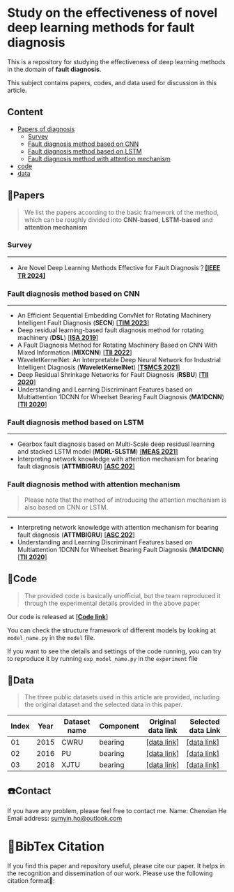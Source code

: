 # Study on the effectiveness of novel deep learning methods for fault diagnosis

This is a repository for studying the effectiveness of deep learning methods in the domain of **fault diagnosis**. 

This subject contains papers, codes, and data used for discussion in this article.

## Content

 - [Papers of diagnosis](文献)
	 - [Survey]()
	 - [Fault diagnosis method based on CNN](CNN)
	 - [ Fault diagnosis method based on LSTM](LSTM)
	 - [Fault diagnosis method with attention mechanism](ATT)
 - [code](代码)
 - [data](数据)
 
 ## 📝Papers
 
> We list the papers according to the basic framework of the method, which can be roughly divided into **CNN-based**, **LSTM-based** and **attention mechanism**
### Survey
***
 - Are Novel Deep Learning Methods Effective for Fault Diagnosis？[**[IEEE TR 2024]**]()

### Fault diagnosis method based on CNN
***
 - An Efficient Sequential Embedding ConvNet for Rotating Machinery Intelligent Fault Diagnosis (**SECN**) [[**TIM 2023**]](https://ieeexplore.ieee.org/abstract/document/10102489/)
 - Deep residual learning-based fault diagnosis method for rotating machinery (**DSL**) [[**ISA 2019**]](https://www.sciencedirect.com/science/article/abs/pii/S0019057818305202)
 - A Fault Diagnosis Method for Rotating Machinery Based on CNN With Mixed Information (**MIXCNN**) [[**TII 2022**]](https://ieeexplore.ieee.org/abstract/document/9964316)
 - WaveletKernelNet: An Interpretable Deep Neural Network for Industrial Intelligent Diagnosis (**WaveletKernelNet**) [[**TSMCS 2021**]](https://ieeexplore.ieee.org/abstract/document/9328876)
 - Deep Residual Shrinkage Networks for Fault Diagnosis (**RSBU**) [[**TII 2020**]](https://ieeexplore.ieee.org/abstract/document/8850096)
 - Understanding and Learning Discriminant Features based on Multiattention 1DCNN for Wheelset Bearing Fault Diagnosis (**MA1DCNN**) [[**TII 2020**]](https://ieeexplore.ieee.org/abstract/document/8911240)
### Fault diagnosis method based on LSTM
***
 - Gearbox fault diagnosis based on Multi-Scale deep residual learning and
stacked LSTM model (**MDRL-SLSTM**) [[**MEAS 2021**]](https://www.sciencedirect.com/science/article/abs/pii/S0263224121010216)
 - Interpreting network knowledge with attention mechanism for bearing fault diagnosis (**ATTMBIGRU**) [[**ASC 202**]](https://www.sciencedirect.com/science/article/abs/pii/S1568494620307675)
### Fault diagnosis method with attention mechanism
>Please note that the method of introducing the attention mechanism is also based on CNN or LSTM.
***
 - Interpreting network knowledge with attention mechanism for bearing fault diagnosis (**ATTMBIGRU**) [[**ASC 202**]](https://www.sciencedirect.com/science/article/abs/pii/S1568494620307675)
 - Understanding and Learning Discriminant Features based on Multiattention 1DCNN for Wheelset Bearing Fault Diagnosis (**MA1DCNN**) [[**TII 2020**]](https://ieeexplore.ieee.org/abstract/document/8911240)

 ## 🔧Code
 

> The provided code is basically unofficial, but the team reproduced it through the experimental details provided in the above paper

Our code is released at [[**Code link**]](https://github.com/sumyinho/Novel-Models-for-Fault-Diagnosis/tree/master)

You can check the structure framework of different models by looking at `model_name.py` in the `model` file.

If you want to see the details and settings of the code running, you can try to reproduce it by running `exp_model_name.py` in the `experiment` file


## 👜Data

> The three public datasets used in this article are provided, including the original dataset and the selected data in this paper.
> 
|  Index| Year|Dataset name|Component|Original data link|Selected data Link|
|--|--|--|--|--|--|
| 01 | 2015 |CWRU|bearing|[[data link]](https://engineering.case.edu/bearingdatacenter/apparatus-and-procedures)|[[data link]](https://pan.quark.cn/s/88cfe9985bc7)|
|02|2016|PU|bearing|[[data link]](https://groups.uni-paderborn.de/kat/BearingDataCenter/)|[[data link]](https://pan.quark.cn/s/88cfe9985bc7)|
|03|2018|XJTU|bearing|[[data link]](https://biaowang.tech/xjtu-sy-bearing-datasets/)|[[data link]](https://pan.quark.cn/s/88cfe9985bc7)|

## :telephone:Contact
If you have any problem, please feel free to contact me.
Name: Chenxian He
Email address: [sumyin.ho@outlook.com](mailto:sumyin.ho@outlook.com)

# 🔎BibTex Citation
If you find this paper and repository useful, please cite our paper. It helps in the recognition and dissemination of our work. Please use the following citation format🤗:
```

```
